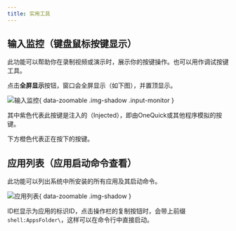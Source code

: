 ```yaml
---
title: 实用工具
---
```


## 输入监控（键盘鼠标按键显示）

此功能可以帮助你在录制视频或演示时，展示你的按键操作。也可以用作调试按键工具。

点击**全屏显示**按钮，窗口会全屏显示（如下图），并置顶显示。

![输入监控](/shot/cn-input-monitor.png){ data-zoomable .img-shadow .input-monitor }

其中紫色代表此按键是注入的（Injected），即由OneQuick或其他程序模拟的按键。

下方橙色代表正在按下的按键。

## 应用列表（应用启动命令查看）

此功能可以列出系统中所安装的所有应用及其启动命令。

![应用列表](/shot/cn-app-list.png){ data-zoomable .img-shadow }

ID栏显示为应用的标识ID，点击操作栏的复制按钮时，会带上前缀`shell:AppsFolder\`，这样可以在命令行中直接启动。

<style>
.input-monitor {
    max-height: 300px;
    max-width: 400px;
}
</style>